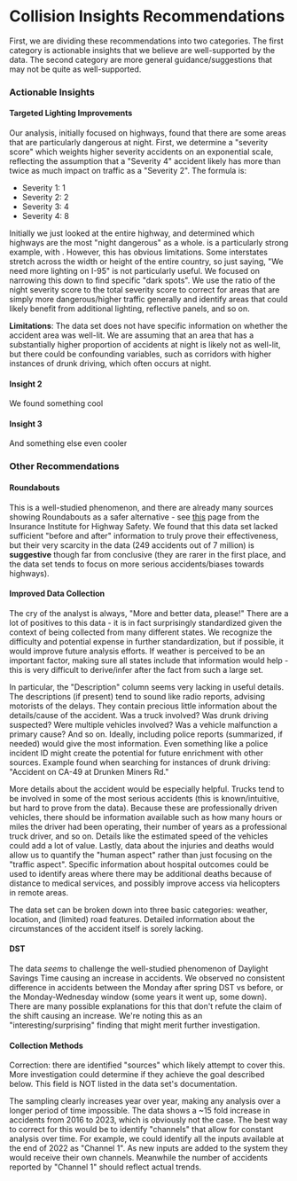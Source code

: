 # Collision Insights Recommendations

First, we are dividing these recommendations into two categories. The first category is actionable insights that we believe are well-supported by the data. The second category are more general guidance/suggestions that may not be quite as well-supported.

### Actionable Insights

#### Targeted Lighting Improvements

Our analysis, initially focused on highways, found that there are some areas that are particularly dangerous at night. First, we determine a "severity score" which weights higher severity accidents on an exponential scale, reflecting the assumption that a "Severity 4" accident likely has more than twice as much impact on traffic as a "Severity 2". The formula is:

 - Severity 1: 1
 - Severity 2: 2
 - Severity 3: 4
 - Severity 4: 8

Initially we just looked at the entire highway, and determined which highways are the most "night dangerous" as a whole. <example> is a particularly strong example, with <score>. However, this has obvious limitations. Some interstates stretch across the width or height of the entire country, so just saying, "We need more lighting on I-95" is not particularly useful. We focused on narrowing this down to find specific "dark spots". We use the ratio of the night severity score to the total severity score to correct for areas that are simply more dangerous/higher traffic generally and identify areas that could likely benefit from additional lighting, reflective panels, and so on.

**Limitations**: The data set does not have specific information on whether the accident area was well-lit. We are assuming that an area that has a substantially higher proportion of accidents at night is likely not as well-lit, but there could be confounding variables, such as corridors with higher instances of drunk driving, which often occurs at night.

#### Insight 2

We found something cool

#### Insight 3

And something else even cooler

### Other Recommendations

#### Roundabouts

This is a well-studied phenomenon, and there are already many sources showing Roundabouts as a safer alternative - see [this](https://www.iihs.org/topics/roundabouts) page from the Insurance Institute for Highway Safety. We found that this data set lacked sufficient "before and after" information to truly prove their effectiveness, but their very scarcity in the data (249 accidents out of 7 million) is **suggestive** though far from conclusive (they are rarer in the first place, and the data set tends to focus on more serious accidents/biases towards highways).

#### Improved Data Collection

The cry of the analyst is always, "More and better data, please!" There are a lot of positives to this data - it is in fact surprisingly standardized given the context of being collected from many different states. We recognize the difficulty and potential expense in further standardization, but if possible, it would improve future analysis efforts. If weather is perceived to be an important factor, making sure all states include that information would help - this is very difficult to derive/infer after the fact from such a large set.

In particular, the "Description" column seems very lacking in useful details. The descriptions (if present) tend to sound like radio reports, advising motorists of the delays. They contain precious little information about the details/cause of the accident. Was a truck involved? Was drunk driving suspected? Were multiple vehicles involved? Was a vehicle malfunction a primary cause? And so on. Ideally, including police reports (summarized, if needed) would give the most information. Even something like a police incident ID might create the potential for future enrichment with other sources. Example found when searching for instances of drunk driving: "Accident on CA-49 at Drunken Miners Rd." 

More details about the accident would be especially helpful. Trucks tend to be involved in some of the most serious accidents (this is known/intuitive, but hard to prove from the data). Because these are professionally driven vehicles, there should be information available such as how many hours or miles the driver had been operating, their number of years as a professional truck driver, and so on. Details like the estimated speed of the vehicles could add a lot of value. Lastly, data about the injuries and deaths would allow us to quantify the "human aspect" rather than just focusing on the "traffic aspect". Specific information about hospital outcomes could be used to identify areas where there may be additional deaths because of distance to medical services, and possibly improve access via helicopters in remote areas.

The data set can be broken down into three basic categories: weather, location, and (limited) road features. Detailed information about the circumstances of the accident itself is sorely lacking.

#### DST

The data *seems* to challenge the well-studied phenomenon of Daylight Savings Time causing an increase in accidents. We observed no consistent difference in accidents between the Monday after spring DST vs before, or the Monday-Wednesday window (some years it went up, some down). There are many possible explanations for this that don't refute the claim of the shift causing an increase. We're noting this as an "interesting/surprising" finding that might merit further investigation.

#### Collection Methods

Correction: there are identified "sources" which likely attempt to cover this. More investigation could determine if they achieve the goal described below. This field is NOT listed in the data set's documentation.

The sampling clearly increases year over year, making any analysis over a longer period of time impossible. The data shows a ~15 fold increase in accidents from 2016 to 2023, which is obviously not the case. The best way to correct for this would be to identify "channels" that allow for constant analysis over time. For example, we could identify all the inputs available at the end of 2022 as "Channel 1". As new inputs are added to the system they would receive their own channels. Meanwhile the number of accidents reported by "Channel 1" should reflect actual trends.